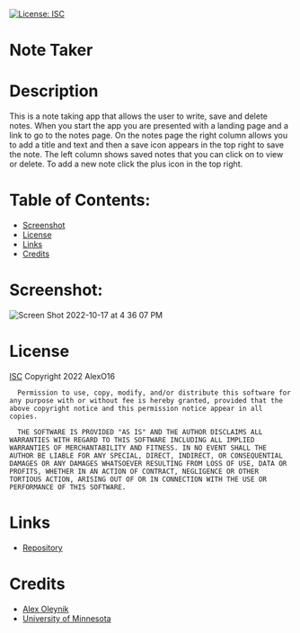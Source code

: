 [![License: ISC](https://img.shields.io/badge/License-ISC-blue.svg)](https://opensource.org/licenses/ISC)
# Note Taker

# Description

This is a note taking app that allows the user to write, save and delete notes. When you start the app you are presented with a landing page and a link to go to the notes page. On the notes page the right column allows you to add a title and text and then a save icon appears in the top right to save the note. The left column shows saved notes that you can click on to view or delete. To add a new note click the plus icon in the top right. 

# Table of Contents:
* [Screenshot](#screenshot)
* [License](#license)
* [Links](#links)
* [Credits](#credits)


# Screenshot:
![Screen Shot 2022-10-17 at 4 36 07 PM](https://user-images.githubusercontent.com/110851664/196288454-4781b1bf-053f-4e0e-8379-92a12ecff6b2.png)

# License
[ISC](https://opensource.org/licenses/ISC)
  Copyright 2022 AlexO16

      Permission to use, copy, modify, and/or distribute this software for any purpose with or without fee is hereby granted, provided that the above copyright notice and this permission notice appear in all copies.
      
      THE SOFTWARE IS PROVIDED "AS IS" AND THE AUTHOR DISCLAIMS ALL WARRANTIES WITH REGARD TO THIS SOFTWARE INCLUDING ALL IMPLIED WARRANTIES OF MERCHANTABILITY AND FITNESS. IN NO EVENT SHALL THE AUTHOR BE LIABLE FOR ANY SPECIAL, DIRECT, INDIRECT, OR CONSEQUENTIAL DAMAGES OR ANY DAMAGES WHATSOEVER RESULTING FROM LOSS OF USE, DATA OR PROFITS, WHETHER IN AN ACTION OF CONTRACT, NEGLIGENCE OR OTHER TORTIOUS ACTION, ARISING OUT OF OR IN CONNECTION WITH THE USE OR PERFORMANCE OF THIS SOFTWARE.

# Links
* [Repository](https://github.com/AlexO16/note-taker)

# Credits
* [Alex Oleynik](https://github.com/AlexO16)
* [University of Minnesota](https://courses.bootcampspot.com/courses/2176/assignments/38755?module_item_id=750512)

